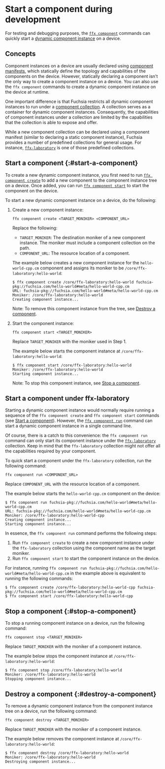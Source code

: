 # Start a component during development

For testing and debugging purposes, the
[`ffx component`][ffx-component] commands can quickly
start a [dynamic component instance][dynamic-children] on a device.

## Concepts

Component instances on a device are usually declared using
[component manifests][component-manifests], which statically define the topology
and capabilities of the components on the device. However, statically declaring
a component isn't the only way to create a component instance
on a device. You can also use the `ffx component` commands to create a dynamic
component instance on the device at runtime.

One important difference is that Fuchsia restricts all dynamic
component instances to run under a [component collection][component-collection].
A collection serves as a container for dynamic component instances.
Consequently, the capabilities of component instances
under a collection are limited by the capabilities that the collection is able
to expose and offer.

While a new component collection can be declared using a component manifest
(similar to declaring a static component instance), Fuchsia
provides a number of predefined collections for general usage.
For instance, [`ffx-laboratory`][ffx-laboratory] is one of those predefined
collections.

## Start a component {:#start-a-component}

To create a new dynamic component instance, you first need to run
[`ffx component create`][ffx-component-create] to add a new component
to the component instance tree on a device. Once added,
you can run [`ffx component start`][ffx-component-start] to start the component
on the device.

To start a new dynamic component instance on a device, do the following:

1. Create a new component instance:

   ```posix-terminal
   ffx component create <TARGET_MONIKER> <COMPONENT_URL>
   ```

   Replace the following:

   * `TARGET_MONIKER`: The destination moniker of a new component instance. The
   moniker must include a component collection on the path.
   * `COMPONENT_URL`:  The resource location of a component.

   The example below creates a new component instance for the
   `hello-world-cpp.cm` component and assigns its moniker to be
   `/core/ffx-laboratory:hello-world`:

   ```none {:.devsite-disable-click-to-copy}
   $ ffx component create /core/ffx-laboratory:hello-world fuchsia-pkg://fuchsia.com/hello-world#meta/hello-world-cpp.cm
   URL: fuchsia-pkg://fuchsia.com/hello-world#meta/hello-world-cpp.cm
   Moniker: /core/ffx-laboratory:hello-world
   Creating component instance...
   ```

   Note: To remove this component instance from the tree, see
   [Destroy a component](#destroy-a-component).

2. Start the component instance:

   ```posixe-terminal
   ffx component start <TARGET_MONIKER>
   ```

   Replace `TARGET_MONIKER` with the moniker used in Step 1.

   The example below starts the component instance at
   `/core/ffx-laboratory:hello-world`:

   ```none {:.devsite-disable-click-to-copy}
   $ ffx component start /core/ffx-laboratory:hello-world
   Moniker: /core/ffx-laboratory:hello-world
   Starting component instance...
   ```

   Note: To stop this component instance, see
   [Stop a component](#stop-a-component).

## Start a component under ffx-laboratory

Starting a dynamic component instance would normally require running a
sequence of the `ffx component create` and `ffx component start` commands
(see [Start a component](#start-a-component)). However,
the [`ffx component run`][ffx-component-run] command can start a dynamic
component instance in a single command line.

Of course, there is a catch to this convenience: the `ffx component run` command
can only start its component instance under the
[`ffx-laboratory`][ffx-laboratory] collection. Keep in mind that the
`ffx-laboratory` collection might not offer all the capabilities required by
your component.

To quick start a component under the `ffx-laboratory` collection,
run the following command:

```posix-terminal
ffx component run <COMPONENT_URL>
```

Replace `COMPONENT_URL` with the resource location of a component.

The example below starts the `hello-world-cpp.cm` component on the device:

```none {:.devsite-disable-click-to-copy}
$ ffx component run fuchsia-pkg://fuchsia.com/hello-world#meta/hello-world-cpp.cm
URL: fuchsia-pkg://fuchsia.com/hello-world#meta/hello-world-cpp.cm
Moniker: /core/ffx-laboratory:hello-world-cpp
Creating component instance...
Starting component instance...
```

In essence, the `ffx component run` command performs the following steps:

1. Run `ffx component create` to create a new component instance under the `ffx-laboratory` collection
   using the component name as the target moniker.
2. Run `ffx component start` to start the component instance on the device.

For instance, running `ffx component run fuchsia-pkg://fuchsia.com/hello-world#meta/hello-world-cpp.cm`
in the example above is equivalent to running the following commands:

```none {:.devsite-disable-click-to-copy}
$ ffx component create /core/ffx-laboratory:hello-world-cpp fuchsia-pkg://fuchsia.com/hello-world#meta/hello-world-cpp.cm
$ ffx component start /core/ffx-laboratory:hello-world-cpp
```

## Stop a component {:#stop-a-component}

To stop a running component instance on a device, run the following command:

```posix-terminal
ffx component stop <TARGET_MONIKER>
```

Replace `TARGET_MONIKER` with the moniker of a component instance.

The example below stops the component instance at
`/core/ffx-laboratory:hello-world`:

```none {:.devsite-disable-click-to-copy}
$ ffx component stop /core/ffx-laboratory:hello-world
Moniker: /core/ffx-laboratory:hello-world
Stopping component instance...
```

## Destroy a component {:#destroy-a-component}

To remove a dynamic component instance from the component instance tree
on a device, run the following command:

```posix-terminal
ffx component destroy <TARGET_MONIKER>
```

Replace `TARGET_MONIKER` with the moniker of a component instance.

The example below removes the component instance at
`/core/ffx-laboratory:hello-world`:

```none {:.devsite-disable-click-to-copy}
$ ffx component destroy /core/ffx-laboratory:hello-world
Moniker: /core/ffx-laboratory:hello-world
Destroying component instance...
```


<!-- Reference links -->

[dynamic-children]: /concepts/components/v2/realms.md#dynamic-children
[component-manifests]: /concepts/components/v2/component_manifests.md
[component-collection]: /concepts/components/v2/realms.md#collections
[ffx-component-run]: https://fuchsia.dev/reference/tools/sdk/ffx#run
[ffx-laboratory]: /development/components/run.md#ffx-laboratory
[ffx-component]: https://fuchsia.dev/reference/tools/sdk/ffx#component
[component-lifecycle]: /concepts/components/v2/lifecycle.md
[ffx-component-create]: https://fuchsia.dev/reference/tools/sdk/ffx#create_2
[ffx-component-start]: https://fuchsia.dev/reference/tools/sdk/ffx#start
[ffx-component-stop]: https://fuchsia.dev/reference/tools/sdk/ffx#stop
[ffx-component-destory]: https://fuchsia.dev/reference/tools/sdk/ffx#destroy
[get-the-list-of-components]: ./view-component-information.md#get-the-list-of-components
